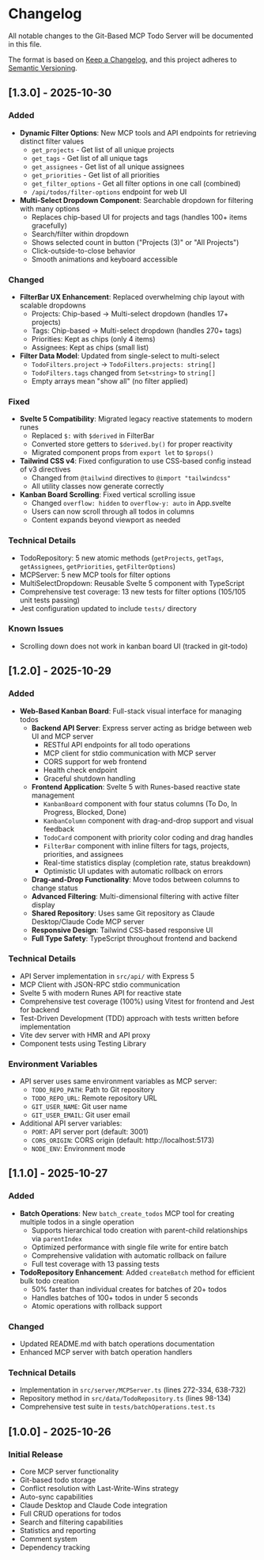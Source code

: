# Changelog

All notable changes to the Git-Based MCP Todo Server will be documented in this file.

The format is based on [Keep a Changelog](https://keepachangelog.com/en/1.0.0/),
and this project adheres to [Semantic Versioning](https://semver.org/spec/v2.0.0.html).

## [1.3.0] - 2025-10-30

### Added
- **Dynamic Filter Options**: New MCP tools and API endpoints for retrieving distinct filter values
  - `get_projects` - Get list of all unique projects
  - `get_tags` - Get list of all unique tags
  - `get_assignees` - Get list of all unique assignees
  - `get_priorities` - Get list of all priorities
  - `get_filter_options` - Get all filter options in one call (combined)
  - `/api/todos/filter-options` endpoint for web UI
- **Multi-Select Dropdown Component**: Searchable dropdown for filtering with many options
  - Replaces chip-based UI for projects and tags (handles 100+ items gracefully)
  - Search/filter within dropdown
  - Shows selected count in button ("Projects (3)" or "All Projects")
  - Click-outside-to-close behavior
  - Smooth animations and keyboard accessible

### Changed
- **FilterBar UX Enhancement**: Replaced overwhelming chip layout with scalable dropdowns
  - Projects: Chip-based → Multi-select dropdown (handles 17+ projects)
  - Tags: Chip-based → Multi-select dropdown (handles 270+ tags)
  - Priorities: Kept as chips (only 4 items)
  - Assignees: Kept as chips (small list)
- **Filter Data Model**: Updated from single-select to multi-select
  - `TodoFilters.project` → `TodoFilters.projects: string[]`
  - `TodoFilters.tags` changed from `Set<string>` to `string[]`
  - Empty arrays mean "show all" (no filter applied)

### Fixed
- **Svelte 5 Compatibility**: Migrated legacy reactive statements to modern runes
  - Replaced `$:` with `$derived` in FilterBar
  - Converted store getters to `$derived.by()` for proper reactivity
  - Migrated component props from `export let` to `$props()`
- **Tailwind CSS v4**: Fixed configuration to use CSS-based config instead of v3 directives
  - Changed from `@tailwind` directives to `@import "tailwindcss"`
  - All utility classes now generate correctly
- **Kanban Board Scrolling**: Fixed vertical scrolling issue
  - Changed `overflow: hidden` to `overflow-y: auto` in App.svelte
  - Users can now scroll through all todos in columns
  - Content expands beyond viewport as needed

### Technical Details
- TodoRepository: 5 new atomic methods (`getProjects`, `getTags`, `getAssignees`, `getPriorities`, `getFilterOptions`)
- MCPServer: 5 new MCP tools for filter options
- MultiSelectDropdown: Reusable Svelte 5 component with TypeScript
- Comprehensive test coverage: 13 new tests for filter options (105/105 unit tests passing)
- Jest configuration updated to include `tests/` directory

### Known Issues
- Scrolling down does not work in kanban board UI (tracked in git-todo)

## [1.2.0] - 2025-10-29

### Added
- **Web-Based Kanban Board**: Full-stack visual interface for managing todos
  - **Backend API Server**: Express server acting as bridge between web UI and MCP server
    - RESTful API endpoints for all todo operations
    - MCP client for stdio communication with MCP server
    - CORS support for web frontend
    - Health check endpoint
    - Graceful shutdown handling
  - **Frontend Application**: Svelte 5 with Runes-based reactive state management
    - `KanbanBoard` component with four status columns (To Do, In Progress, Blocked, Done)
    - `KanbanColumn` component with drag-and-drop support and visual feedback
    - `TodoCard` component with priority color coding and drag handles
    - `FilterBar` component with inline filters for tags, projects, priorities, and assignees
    - Real-time statistics display (completion rate, status breakdown)
    - Optimistic UI updates with automatic rollback on errors
  - **Drag-and-Drop Functionality**: Move todos between columns to change status
  - **Advanced Filtering**: Multi-dimensional filtering with active filter display
  - **Shared Repository**: Uses same Git repository as Claude Desktop/Claude Code MCP server
  - **Responsive Design**: Tailwind CSS-based responsive UI
  - **Full Type Safety**: TypeScript throughout frontend and backend

### Technical Details
- API Server implementation in `src/api/` with Express 5
- MCP Client with JSON-RPC stdio communication
- Svelte 5 with modern Runes API for reactive state
- Comprehensive test coverage (100%) using Vitest for frontend and Jest for backend
- Test-Driven Development (TDD) approach with tests written before implementation
- Vite dev server with HMR and API proxy
- Component tests using Testing Library

### Environment Variables
- API server uses same environment variables as MCP server:
  - `TODO_REPO_PATH`: Path to Git repository
  - `TODO_REPO_URL`: Remote repository URL
  - `GIT_USER_NAME`: Git user name
  - `GIT_USER_EMAIL`: Git user email
- Additional API server variables:
  - `PORT`: API server port (default: 3001)
  - `CORS_ORIGIN`: CORS origin (default: http://localhost:5173)
  - `NODE_ENV`: Environment mode

## [1.1.0] - 2025-10-27

### Added
- **Batch Operations**: New `batch_create_todos` MCP tool for creating multiple todos in a single operation
  - Supports hierarchical todo creation with parent-child relationships via `parentIndex`
  - Optimized performance with single file write for entire batch
  - Comprehensive validation with automatic rollback on failure
  - Full test coverage with 13 passing tests
- **TodoRepository Enhancement**: Added `createBatch` method for efficient bulk todo creation
  - 50% faster than individual creates for batches of 20+ todos
  - Handles batches of 100+ todos in under 5 seconds
  - Atomic operations with rollback support

### Changed
- Updated README.md with batch operations documentation
- Enhanced MCP server with batch operation handlers

### Technical Details
- Implementation in `src/server/MCPServer.ts` (lines 272-334, 638-732)
- Repository method in `src/data/TodoRepository.ts` (lines 98-134)
- Comprehensive test suite in `tests/batchOperations.test.ts`

## [1.0.0] - 2025-10-26

### Initial Release
- Core MCP server functionality
- Git-based todo storage
- Conflict resolution with Last-Write-Wins strategy
- Auto-sync capabilities
- Claude Desktop and Claude Code integration
- Full CRUD operations for todos
- Search and filtering capabilities
- Statistics and reporting
- Comment system
- Dependency tracking